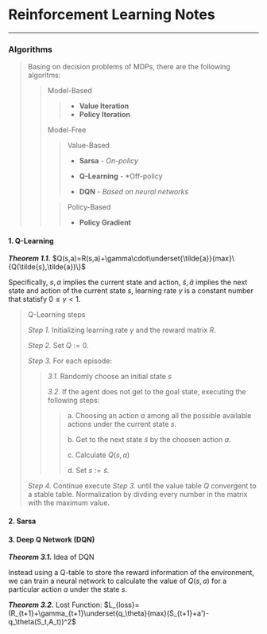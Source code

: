 # Reinforcement Learning Notes



---

### Algorithms

> Basing on decision problems of MDPs, there are the following algoritms: 
>
> >Model-Based
> >
> >>- **Value Iteration**
> >>- **Policy Iteration**
> >
> >Model-Free
> >
> >>Value-Based
> >>
> >>- **Sarsa** - *On-policy*
> >>
> >>- **Q-Learning** - *Off-policy
> >>
> >>- **DQN** - *Based on neural networks*
> >
> >>Policy-Based
> >>
> >>- **Policy Gradient**
> >

#### 1. Q-Learning

***Theorem 1.1.*** $Q(s,a)=R(s,a)+\gamma\cdot\underset{\tilde{a}}{max}\{Q(\tilde{s},\tilde{a})\}$

Specifically, $s, a$ implies the current state and action, $\tilde{s},\tilde{a}$ implies the next state and action of the current state $s$, learning rate $\gamma$ is a constant number that statisfy $0\leq\gamma<1$. 

> Q-Learning steps
>
> *Step 1.* Initializing learning rate $\gamma$ and the reward matrix $R$. 
>
> *Step 2.* Set $Q:=0$. 
>
> *Step 3.* For each episode: 
>
> >*3.1.* Randomly choose an initial state $s$
> >
> >*3.2.* If the agent does not get to the goal state, executing the following steps: 
> >
> >>a. Choosing an action $a$ among all the possible available actions under the current state $s$. 
> >>
> >>b. Get to the next state $\tilde{s}$ by the choosen action $a$. 
> >>
> >>c. Calculate $Q(s, a)$ 
> >>
> >>d. Set $s:=\tilde{s}$. 
> >
>
> *Step 4.* Continue execute *Step 3.* until the value table $Q$ convergent to a stable table. Normalization by divding every number in the matrix with the maximum value. 

#### 2. Sarsa

#### 3. Deep Q Network (DQN)

***Theorem 3.1.*** Idea of DQN

Instead using a Q-table to store the reward information of the environment, we can train a neural network to calculate the value of $Q(s,a)$ for a particular action $a$ under the state $s$. 

***Theorem 3.2.*** Lost Function: $L_{loss}=(R_{t+1}+\gamma_{t+1}\underset{q_\theta}{max}(S_{t+1}+a')-q_\theta(S_t,A_t))^2$
